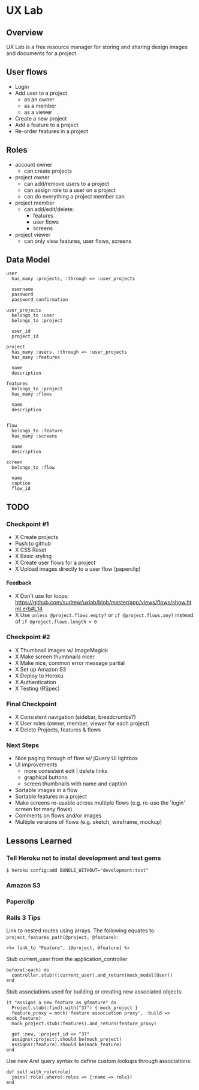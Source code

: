 # UX Lab

## Overview

UX Lab is a free resource manager for storing and sharing design images and documents for a project.

## User flows

* Login
* Add user to a project
  * as an owner
  * as a member
  * as a viewer
* Create a new project
* Add a feature to a project
* Re-order features in a project

## Roles

* account owner
  * can create projects
* project owner
  * can add/remove users to a project
  * can assign role to a user on a project
  * can do everything a project member can
* project member
  * can add/edit/delete:
    * features
    * user flows
    * screens
* project viewer
  * can only view features, user flows, screens

## Data Model

    user
      has_many :projects, :through => :user_projects

      username
      password
      password_confirmation

    user_projects
      belongs_to :user
      belongs_to :project

      user_id
      project_id

    project
      has_many :users, :through => :user_projects
      has_many :features

      name
      description

    features
      belongs_to :project
      has_many :flows

      name
      description


    flow
      belongs_to :feature
      has_many :screens

      name
      description

    screen
      belongs_to :flow

      name
      caption
      flow_id

## TODO

### Checkpoint #1

* X Create projects
* Push to github
* X CSS Reset
* X Basic styling
* X Create user flows for a project
* X Upload images directly to a user flow (paperclip)

#### Feedback

* X Don't use for loops: https://github.com/sudrew/uxlab/blob/master/app/views/flows/show.html.erb#L14
* X Use `unless @project.flows.empty?` or `if @project.flows.any?` instead of `if @project.flows.length > 0`

### Checkpoint #2

* X Thumbnail images w/ ImageMagick
* X Make screen thumbnails nicer
* X Make nice, common error message partial
* X Set up Amazon S3
* X Deploy to Heroku
* X Authentication
* X Testing (RSpec)

### Final Checkpoint

* X Consistent navigation (sidebar, breadcrumbs?)
* X User roles (owner, member, viewer for each project)
* X Delete Projects, features & flows

### Next Steps

* Nice paging through of flow w/ jQuery UI lightbox
* UI improvements
  * more consistent edit | delete links
  * graphical buttons
  * screen thumbnails with name and caption
* Sortable images in a flow
* Sortable features in a project
* Make screens re-usable across multiple flows (e.g. re-use the 'login' screen for many flows)
* Comments on flows and/or images
* Multiple versions of flows (e.g. sketch, wireframe, mockup)

## Lessons Learned

### Tell Heroku not to instal development and test gems

    $ heroku config:add BUNDLE_WITHOUT="development:test"

### Amazon S3

### Paperclip

### Rails 3 Tips

Link to nested routes using arrays. The following equates to: `project_features_path(@project, @feature)`:

    <%= link_to "Feature", [@project, @feature] %>

Stub current_user from the application_controller

    before(:each) do
      controller.stub!(:current_user).and_return(mock_model(User))
    end

Stub associations used for building or creating new associated objects:

    it "assigns a new feature as @feature" do
      Project.stub(:find).with("37") { mock_project }
      feature_proxy = mock('feature association proxy', :build => mock_feature)
      mock_project.stub(:features).and_return(feature_proxy)

      get :new, :project_id => "37"
      assigns(:project).should be(mock_project)
      assigns(:feature).should be(mock_feature)
    end

Use new Arel query syntax to define custom lookups through associations:

    def self.with_role(role)
      joins(:role).where(:roles => {:name => role})
    end
